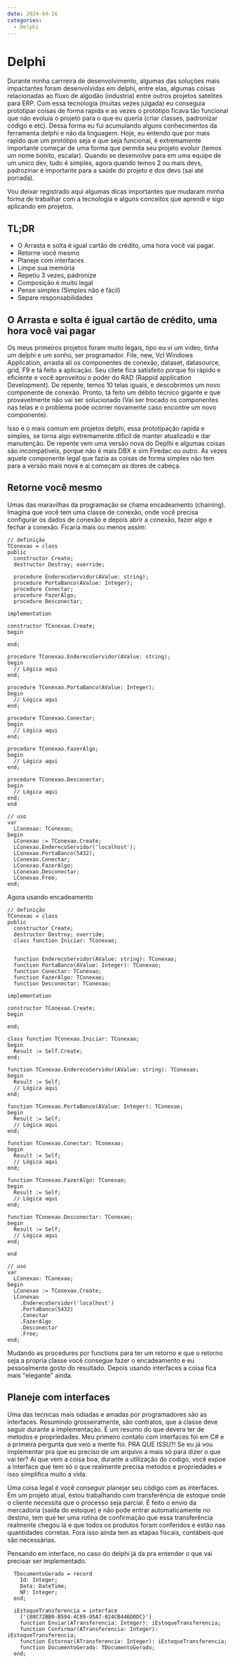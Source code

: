 ```yaml
---
date: 2024-04-16 
categories:
  - Delphi
---
```

# Delphi

Durante minha carrreira de desenvolvimento, algumas das soluções mais impactantes foram desenvolvidas em delphi, entre elas, algumas coisas relacionadas ao fluxo de algodão (industria) entre outros projetos satelites para ERP. Com essa tecnologia (muitas vezes julgada) eu conseguia prototipar coisas de forma rapida e as vezes o protótipo ficava tão funcional que não evoluia o projeto para o que eu queria (criar classes, padronizar código e etc). Dessa forma eu fui acumulando alguns conhecimentos da ferramenta delphi e não da linguagem. Hoje, eu entendo que por mais rapido que um protótipo seja e que seja funcional, é extremamente importante começar de uma forma que permita seu projeto evoluir (temos um nome bonito, escalar). Quando se desenvolve para em uma equipe de um unico dev, tudo é simples, agora quando temos 2 ou mais devs, padrozinar é importante para a saúde do projeto e dos devs (sai até porrada).

Vou deixar registrado aqui algumas dicas importantes que mudaram minha forma de trabalhar com a tecnologia e alguns conceitos que aprendi e sigo aplicando em projetos.

## TL;DR

* O Arrasta e solta é igual cartão de crédito, uma hora você vai pagar.
* Retorne você mesmo
* Planeje com interfaces
* Limpe sua memória
* Repetiu 3 vezes, padronize
* Composição é muito legal
* Pense simples (Simples não é fácil)
* Separe responsabilidades

## O Arrasta e solta é igual cartão de crédito, uma hora você vai pagar

Os meus primeiros projetos foram muito legais, tipo eu vi um video, tinha um delphi e um sonho, ser programador. File, new, Vcl Windows Application, arrasta ali os componentes de conexão, dataset, datasource, grid, F9 e tá feito a aplicação. Seu cliete fica satisfeito porque foi rápido e eficiente e você aproveitou o poder do RAD (Rappid application Development). De repente, temos 10 telas iguais, e descobrimos um novo componente de conexão. Pronto, tá feito um débito técnico gigante e que provavelmente não vai ser solucionado (Vai ser trocado os componentes nas telas e o problema pode ocorrer novamente caso encontre um novo componente).

Isso é o mais comum em projetos delphi, essa prototipação rapida e simples, se torna algo extremamente dificil de manter atualizado e dar manutenção. De repente vem uma versão nova do Deplhi e algumas coisas são incompativeis, porque não é mais DBX e sim Firedac ou outro. As vezes aquele componente legal que fazia as coisas de forma simples não tem para a versão mais nova e ai começam as dores de cabeça.

## Retorne você mesmo

Umas das maravilhas da programação se chama encadeamento (chaining). Imagina que você tem uma classe de conexão, onde você precisa configurar os dados de conexão e depois abrir a conexão, fazer algo e fechar a conexão. Ficaria mais ou menos assim:

```delphi
// definição
TConexao = class
public
  constructor Create;
  destructor Destroy; override;
  
  procedure EnderecoServidor(AValue: string);
  procedure PortaBanco(AValue: Integer);
  procedure Conectar;
  procedure FazerAlgo;
  procedure Desconectar;

implementation

constructor TConexao.Create;
begin

end;

procedure TConexao.EnderecoServidor(AValue: string);
begin
  // Lógica aqui
end;

procedure TConexao.PortaBanco(AValue: Integer);
begin
  // Lógica aqui
end;

procedure TConexao.Conectar;
begin
  // Lógica aqui
end;

procedure TConexao.FazerAlgo;
begin
  // Lógica aqui
end;

procedure TConexao.Desconectar;
begin
  // Lógica aqui
end;
end

// uso
var
  LConexao: TConexao;
begin
  LConexao := TConexao.Create;
  LConexao.EnderecoServidor('localhost');
  LConexao.PortaBanco(5432);
  LConexao.Conectar;
  LConexao.FazerAlgo;
  LConexao.Desconectar;
  LConexao.Free;
end;
```

Agora usando encadeamento
```delphi
// definição
TConexao = class
public
  constructor Create;
  destructor Destroy; override;
  class function Iniciar: TConexao;

  
  function EnderecoServidor(AValue: string): TConexao;
  function PortaBanco(AValue: Integer): TConexao;
  function Conectar: TConexao;
  function FazerAlgo: TConexao;
  function Desconectar: TConexao;

implementation

constructor TConexao.Create;
begin

end;

class function TConexao.Iniciar: TConexao;
begin
  Result := Self.Create;
end;

function TConexao.EnderecoServidor(AValue: string): TConexao;
begin
  Result := Self;
  // Lógica aqui
end;

function TConexao.PortaBanco(AValue: Integer): TConexao;
begin
  Result := Self;
  // Lógica aqui
end;

function TConexao.Conectar: TConexao;
begin
  Result := Self;
  // Lógica aqui
end;

function TConexao.FazerAlgo: TConexao;
begin
  Result := Self;
  // Lógica aqui
end;

function TConexao.Desconectar: TConexao;
begin
  Result := Self;
  // Lógica aqui
end;

end

// uso
var
  LConexao: TConexao;
begin
  LConexao := TConexao.Create;
  LConexao
    .EnderecoServidor('localhost')
    .PortaBanco(5432)
    .Conectar
    .FazerAlgo
    .Desconectar
    .Free;
end;
```

Mudando as procedures por functions para ter um retorno e que o retorno seja a propria classe você consegue fazer o encadeamento e eu pessoalmente gosto do resultado. Depois usando interfaces a coisa fica mais "elegante" ainda.

## Planeje com interfaces

Uma das tecnicas mais odiadas e amadas por programadores são as interfaces. Resumindo grosseiramente, são contratos, que a classe deve seguir durante a implementação. É um resumo do que devera ter de metodos e propriedades. Meu primeiro contato com interfaces foi em C# e a primeira pergunta que veio a mente foi. PRA QUE ISSU?! Se eu já vou implementar pra que eu preciso de um arquivo a mais só para dizer o que vai ter? Ai que vem a coisa boa, durante a utilização do codigo, você expoe a interface que tem só o que realmente precisa metodos e propriedades e isso simplifica muito a vida.

Uma coisa legal é você conseguir planejar seu código com as interfaces. Em um projeto atual, estou trabalhando com transferência de estoque onde o cliente necessita que o processo seja parcial. É feito o envio da mercadoria (saída do estoque) e não pode entrar automaticamente no destino, tem que ter uma rotina de confirmação que essa transferência realmente chegou lá e que todos os produtos foram conferidos e estão nas quantidades corretas. Fora isso ainda tem as etapas fiscais, contábeis que são necessárias.

Pensando em interface, no caso do delphi já da pra entender o que vai precisar ser implementado.

```delphi
  TDocumentoGerado = record
    Id: Integer;
    Data: DateTime;
    NF: Integer;
  end;

  iEstoqueTransferencia = interface
    ['{80C72BB0-B594-4C89-95A7-024CB446D0DC}']
    function Enviar(ATransferencia: Integer): iEstoqueTransferencia;
    function Confirmar(ATransferencia: Integer): iEstoqueTransferencia;
    function Estornar(ATransferencia: Integer): iEstoqueTransferencia;
    function DocumentoGerado: TDocumentoGerado;
  end;
```